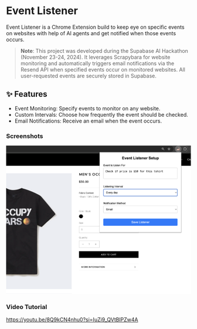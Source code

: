 
# Event Listener 

Event Listener is a Chrome Extension build to keep eye on specific events on websites with help of AI agents and get notified when those events occurs.

> **Note**: This project was developed during the Supabase AI Hackathon (November 23-24, 2024). It leverages Scrapybara for website monitoring and automatically triggers email notifications via the Resend API when specified events occur on monitored websites. All user-requested events are securely stored in Supabase.

## ✨ Features
- Event Monitoring: Specify events to monitor on any website.
- Custom Intervals: Choose how frequently the event should be checked.
- Email Notifications: Receive an email when the event occurs.


### Screenshots
![Chrome Extension](stuff/screenshot_event_listener.png)

### Video Tutorial
https://youtu.be/8Q9kCN4nhu0?si=IuZi9_QVtBlPZw4A


